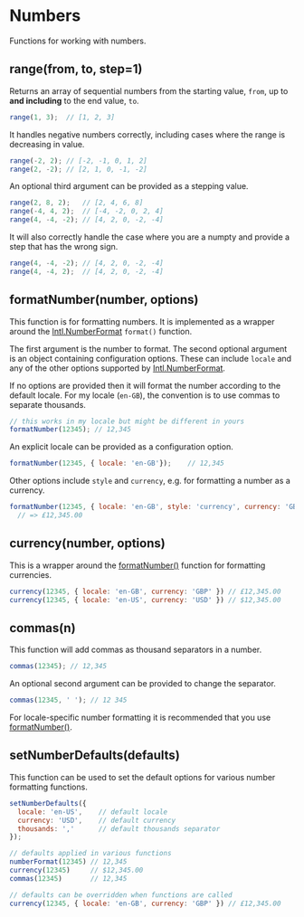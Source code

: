 # Numbers

Functions for working with numbers.

## range(from, to, step=1)

Returns an array of sequential numbers from the starting value, `from`, up to
**and including** to the end value, `to`.

```js
range(1, 3);  // [1, 2, 3]
```

It handles negative numbers correctly, including cases where the range is
decreasing in value.

```js
range(-2, 2); // [-2, -1, 0, 1, 2]
range(2, -2); // [2, 1, 0, -1, -2]
```

An optional third argument can be provided as a stepping value.

```js
range(2, 8, 2);   // [2, 4, 6, 8]
range(-4, 4, 2);  // [-4, -2, 0, 2, 4]
range(4, -4, -2); // [4, 2, 0, -2, -4]
```

It will also correctly handle the case where you are a numpty and
provide a step that has the wrong sign.

```js
range(4, -4, -2); // [4, 2, 0, -2, -4]
range(4, -4, 2);  // [4, 2, 0, -2, -4]
```

## formatNumber(number, options)

This function is for formatting numbers.  It is implemented as a
wrapper around the
[Intl.NumberFormat](https://developer.mozilla.org/en-US/docs/Web/JavaScript/Reference/Global_Objects/Intl/NumberFormat) `format()` function.

The first argument is the number to format.  The second optional argument is
an object containing configuration options.  These can include `locale` and
any of the other options supported by [Intl.NumberFormat](https://developer.mozilla.org/en-US/docs/Web/JavaScript/Reference/Global_Objects/Intl/NumberFormat).

If no options are provided then it will format the number according to the default locale.
For my locale (`en-GB`), the convention is to use commas to separate thousands.

```js
// this works in my locale but might be different in yours
formatNumber(12345); // 12,345
```

An explicit locale can be provided as a configuration option.

```js
formatNumber(12345, { locale: 'en-GB'});    // 12,345
```

Other options include `style` and `currency`, e.g. for formatting a number
as a currency.

```js
formatNumber(12345, { locale: 'en-GB', style: 'currency', currency: 'GBP' })
  // => £12,345.00
```

## currency(number, options)

This is a wrapper around the [formatNumber()](#formatnumber-n--options-) function
for formatting currencies.

```js
currency(12345, { locale: 'en-GB', currency: 'GBP' }) // £12,345.00
currency(12345, { locale: 'en-US', currency: 'USD' }) // $12,345.00
```

## commas(n)

This function will add commas as thousand separators in a number.

```js
commas(12345); // 12,345
```

An optional second argument can be provided to change the separator.

```js
commas(12345, ' '); // 12 345
```

For locale-specific number formatting it is recommended that you use
[formatNumber()](#formatnumber-n--options-).

## setNumberDefaults(defaults)

This function can be used to set the default options for various number
formatting functions.

```js
setNumberDefaults({
  locale: 'en-US',    // default locale
  currency: 'USD',    // default currency
  thousands: ','      // default thousands separator
});

// defaults applied in various functions
numberFormat(12345) // 12,345
currency(12345)     // $12,345.00
commas(12345)       // 12,345

// defaults can be overridden when functions are called
currency(12345, { locale: 'en-GB', currency: 'GBP' }) // £12,345.00
```
